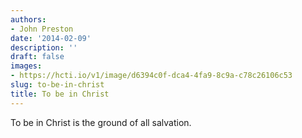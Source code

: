 ```yaml
---
authors:
- John Preston
date: '2014-02-09'
description: ''
draft: false
images:
- https://hcti.io/v1/image/d6394c0f-dca4-4fa9-8c9a-c78c26106c53
slug: to-be-in-christ
title: To be in Christ
---
```


To be in Christ is the ground of all salvation.